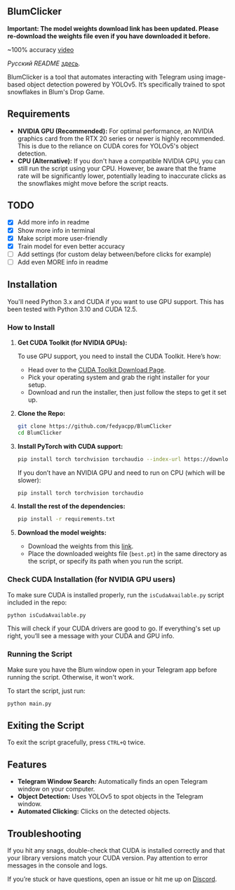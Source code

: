 ## BlumClicker

**Important: The model weights download link has been updated. Please re-download the weights file even if you have downloaded it before.**

~100% accuracy [video](https://photos.app.goo.gl/TYiW38Hc1g3Qqbnu5)

*Русский README [здесь](https://github.com/fedyacpp/BlumClicker/blob/main/README_ru.md).*

BlumClicker is a tool that automates interacting with Telegram using image-based object detection powered by YOLOv5. It’s specifically trained to spot snowflakes in Blum's Drop Game.

## Requirements

* **NVIDIA GPU (Recommended):** For optimal performance, an NVIDIA graphics card from the RTX 20 series or newer is highly recommended. This is due to the reliance on CUDA cores for YOLOv5's object detection. 
* **CPU (Alternative):**  If you don't have a compatible NVIDIA GPU, you can still run the script using your CPU. However, be aware that the frame rate will be significantly lower, potentially leading to inaccurate clicks as the snowflakes might move before the script reacts.

## TODO

- [x] Add more info in readme
- [x] Show more info in terminal
- [x] Make script more user-friendly
- [x] Train model for even better accuracy
- [ ] Add settings (for custom delay between/before clicks for example)
- [ ] Add even MORE info in readme

## Installation

You'll need Python 3.x and CUDA if you want to use GPU support. This has been tested with Python 3.10 and CUDA 12.5.

### How to Install

1. **Get CUDA Toolkit (for NVIDIA GPUs):**

   To use GPU support, you need to install the CUDA Toolkit. Here’s how:

   - Head over to the [CUDA Toolkit Download Page](https://developer.nvidia.com/cuda-downloads).
   - Pick your operating system and grab the right installer for your setup.
   - Download and run the installer, then just follow the steps to get it set up.

2. **Clone the Repo:**
   ```bash
   git clone https://github.com/fedyacpp/BlumClicker
   cd BlumClicker
   ```

3. **Install PyTorch with CUDA support:**
   ```bash
   pip install torch torchvision torchaudio --index-url https://download.pytorch.org/whl/cu121
   ```

   If you don’t have an NVIDIA GPU and need to run on CPU (which will be slower):
   ```bash
   pip install torch torchvision torchaudio
   ```

4. **Install the rest of the dependencies:**
   ```bash
   pip install -r requirements.txt
   ```

5. **Download the model weights:**
   - Download the weights from this [link](https://drive.google.com/file/d/1lUTl4GulseoWs_vhPnYp0qkIYaumKMNg/view?usp=sharing).
   - Place the downloaded weights file (`best.pt`) in the same directory as the script, or specify its path when you run the script.

### Check CUDA Installation (for NVIDIA GPU users)

To make sure CUDA is installed properly, run the `isCudaAvailable.py` script included in the repo:

```bash
python isCudaAvailable.py
```

This will check if your CUDA drivers are good to go. If everything's set up right, you’ll see a message with your CUDA and GPU info.

### Running the Script

Make sure you have the Blum window open in your Telegram app before running the script. Otherwise, it won't work.

To start the script, just run:
```bash
python main.py
```

## Exiting the Script

To exit the script gracefully, press `CTRL+Q` twice.

## Features

- **Telegram Window Search:** Automatically finds an open Telegram window on your computer.
- **Object Detection:** Uses YOLOv5 to spot objects in the Telegram window.
- **Automated Clicking:** Clicks on the detected objects.

## Troubleshooting

If you hit any snags, double-check that CUDA is installed correctly and that your library versions match your CUDA version. Pay attention to error messages in the console and logs.

If you’re stuck or have questions, open an issue or hit me up on [Discord](https://discord.com/users/fedyacpp). 
